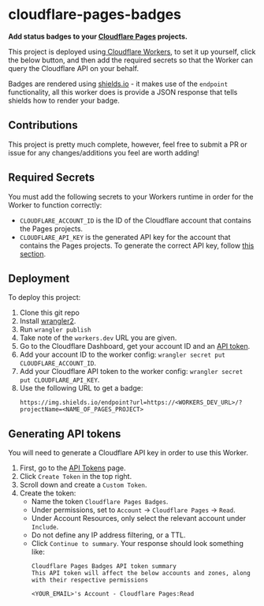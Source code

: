 # cloudflare-pages-badges

**Add status badges to your [Cloudflare Pages](https://pages.cloudflare.com/) projects.**

This project is deployed using[ Cloudflare Workers](https://workers.cloudflare.com/), to set it up yourself, click the below button, and then add the required secrets so that the Worker can query the Cloudflare API on your behalf.

Badges are rendered using [shields.io](https://shields.io) - it makes use of the `endpoint` functionality, all this worker does is provide a JSON response that tells shields how to render your badge.

## Contributions

This project is pretty much complete, however, feel free to submit a PR or issue for any changes/additions you feel are worth adding!

## Required Secrets

You must add the following secrets to your Workers runtime in order for the Worker to function correctly:

- `CLOUDFLARE_ACCOUNT_ID` is the ID of the Cloudflare account that contains the Pages projects.
- `CLOUDFLARE_API_KEY` is the generated API key for the account that contains the Pages projects. To generate the correct API key, follow [this section](#generating-api-tokens).

## Deployment

To deploy this project:

1. Clone this git repo
1. Install [wrangler2](https://developers.cloudflare.com/workers/wrangler/get-started/).
1. Run `wrangler publish`
1. Take note of the `workers.dev` URL you are given.
1. Go to the Cloudflare Dashboard, get your account ID and an [API token](#generating-api-tokens).
1. Add your account ID to the worker config: `wrangler secret put CLOUDFLARE_ACCOUNT_ID`.
1. Add your Cloudflare API token to the worker config: `wrangler secret put CLOUDFLARE_API_KEY`.
1. Use the following URL to get a badge:
    ```
    https://img.shields.io/endpoint?url=https://<WORKERS_DEV_URL>/?projectName=<NAME_OF_PAGES_PROJECT>
    ```


## Generating API tokens

You will need to generate a Cloudflare API key in order to use this Worker.

1. First, go to the [API Tokens](https://dash.cloudflare.com/profile/api-tokens) page.
1. Click `Create Token` in the top right.
1. Scroll down and create a `Custom Token`.
1. Create the token:
    - Name the token `Cloudflare Pages Badges`.
    - Under permissions, set to `Account` -> `Cloudflare Pages` -> `Read`.
    - Under Account Resources, only select the relevant account under `Include`.
    - Do not define any IP address filtering, or a TTL.
    - Click `Continue to summary`. Your response should look something like:
        ```
        Cloudflare Pages Badges API token summary
        This API token will affect the below accounts and zones, along with their respective permissions

        <YOUR_EMAIL>'s Account - Cloudflare Pages:Read
        ```
